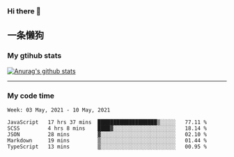 ### Hi there 👋

## 一条懒狗
<!--
**kiss-me-quickly/kiss-me-quickly** is a ✨ _special_ ✨ repository because its `README.md` (this file) appears on your GitHub profile.

Here are some ideas to get you started:

- 🔭 I’m currently working on ...
- 🌱 I’m currently learning ...
- 👯 I’m looking to collaborate on ...
- 🤔 I’m looking for help with ...
- 💬 Ask me about ...
- 📫 How to reach me: ...
- 😄 Pronouns: ...
- ⚡ Fun fact: ...
-->


### My gtihub stats

[![Anurag's github stats](https://github-readme-stats.vercel.app/api?username=kiss-me-quickly)](https://github.com/anuraghazra/github-readme-stats)

***

### My code time

<!--START_SECTION:waka-->
```text
Week: 03 May, 2021 - 10 May, 2021

JavaScript   17 hrs 37 mins  ███████████████████▒░░░░░   77.11 % 
SCSS         4 hrs 8 mins    ████▓░░░░░░░░░░░░░░░░░░░░   18.14 % 
JSON         28 mins         ▓░░░░░░░░░░░░░░░░░░░░░░░░   02.10 % 
Markdown     19 mins         ▒░░░░░░░░░░░░░░░░░░░░░░░░   01.44 % 
TypeScript   13 mins         ▒░░░░░░░░░░░░░░░░░░░░░░░░   00.95 % 
```
<!--END_SECTION:waka-->
